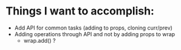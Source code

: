 # Things I want to accomplish:

* Add API for common tasks (adding to props, cloning curr/prev)
* Adding operations through API and not by adding props to wrap
  * wrap.add() ?
